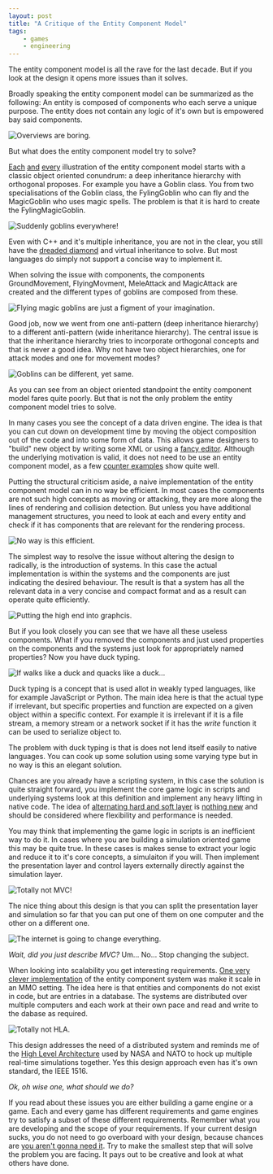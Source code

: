 ```yaml
---
layout: post
title: "A Critique of the Entity Component Model"
tags:
    - games
    - engineering
---
```


The entity component model is all the rave for the last decade. But if you look
at the design it opens more issues than it solves. 

Broadly speaking the entity component model can be summarized as the following: 
An entity is composed of components who each serve a unique purpose. The entity
does not contain any logic of it's own but is empowered bay said components.  

<img class="img-responsive" src="/images/ecm/ecm-intro.png" alt="Overviews are boring." />

But what does the entity component model try to solve?

<!--more-->

[Each][1] [and][2] [every][3] illustration of the entity component model starts
with a classic object oriented conundrum: a deep inheritance hierarchy with 
orthogonal proposes. For example you have a Goblin class. You from two 
specialisations of the Goblin class, the FylingGoblin who can fly and the 
MagicGoblin who uses magic spells. The problem is that it is hard to create 
the FylingMagicGoblin. 

<img class="img-responsive" src="/images/ecm/dreaded-diamond.png" alt="Suddenly goblins everywhere!" />

Even with C++ and it's multiple inheritance, you are not in the clear, you still
have the [dreaded diamond][4] and virtual inheritance to solve. But most 
languages do simply not support a concise way to implement it. 

When solving the issue with components, the components GroundMovement, FlyingMovment,
MeleAttack and MagicAttack are created and the different types of goblins are
composed from these. 

<img class="img-responsive" src="/images/ecm/flying-magic-goblin.png" alt="Flying magic goblins are just a figment of your imagination." />

Good job, now we went from one anti-pattern (deep inheritance hierarchy) to a 
different anti-pattern (wide inheritance hierarchy). The central issue is that 
the inheritance hierarchy tries to incorporate orthogonal concepts and that is
never a good idea. Why not have two object hierarchies, one for attack modes
and one for movement modes?

<img class="img-responsive" src="/images/ecm/goblin-sanity.png" alt="Goblins can be different, yet same." />

As you can see from an object oriented standpoint the entity component model
fares quite poorly. But that is not the only problem the entity component model
tries to solve.

In many cases you see the concept of a data driven engine. The idea is that you
can cut down on development time by moving the object composition out of the
code and into some form of data. This allows game designers to "build" new 
object by writing some XML or using a [fancy editor][5]. Although the 
underlying motivation is valid, it does not need to be use an entity component 
model, as a few [counter examples][6] show quite well.

Putting the structural criticism aside, a naive implementation of the entity 
component model can in no way be efficient. In most cases the components are 
not such high concepts as moving or attacking, they are more along the
lines of rendering and collision detection. But unless you have additional 
management structures, you need to look at each and every entity and
check if it has components that are relevant for the rendering process. 

<img class="img-responsive" src="/images/ecm/inefficient.png" alt="No way is this efficient." />

The simplest way to resolve the issue without altering the design to radically,
is the introduction of systems. In this case the actual implementation is
within the systems and the components are just indicating the desired behaviour.
The result is that a system has all the relevant data in a very concise and 
compact format and as a result can operate quite efficiently.

<img class="img-responsive" src="/images/ecm/better-graphics.png" alt="Putting the high end into graphcis." />

But if you look closely you can see that we have all these useless components. 
What if you removed the components and just used properties on the components and
the systems just look for appropriately named properties? Now you have duck typing. 

<img class="img-responsive" src="/images/ecm/duck-typing.png" alt="If walks like a duck and quacks like a duck..." />

Duck typing is a concept that is used allot in weakly typed languages, like 
for example JavaScript or Python. The main idea here is that the actual type 
if irrelevant, but specific properties and function are expected on a given
object within a specific context. For example it is irrelevant if it is a 
file stream, a memory stream or a network socket if it has the *write* function 
it can be used to serialize object to.

The problem with duck typing is that is does not lend itself easily to native 
languages. You can cook up some solution using some varying type but in no 
way is this an elegant solution. 

Chances are you already have a scripting system, in this case the solution is
quite straight forward, you implement the core game logic in scripts and 
underlying systems look at this definition and implement any heavy lifting in
native code. The idea of [alternating hard and soft layer][7] is [nothing new][8]
and should be considered where flexibility and performance is needed.

You may think that implementing the game logic in scripts is an inefficient way
to do it. In cases where you are building a simulation oriented game this
may be quite true. In these cases is makes sense to extract your logic and reduce
it to it's core concepts, a simulaiton if you will. Then implement the 
presentation layer and control layers externally directly against the simulation 
layer. 

<img class="img-responsive" src="/images/ecm/totally-not-mvc.png" alt="Totally not MVC!" />

The nice thing about this design is that you can split the presentation layer and
simulation so far that you can put one of them on one computer and the other 
on a different one. 

<img class="img-responsive" src="/images/ecm/mvc-network.png" alt="The internet is going to change everything." />

*Wait, did you just describe MVC?* Um... No... Stop changing the subject. 

When looking into scalability you get interesting requirements. [One very clever
implementation][9] of the entity component system was make it scale in an MMO 
setting. The idea here is that entities and components do not exist in code, 
but are entries in a database. The systems are distributed over multiple 
computers and each work at their own pace and read and write to the dabase as 
required. 

<img class="img-responsive" src="/images/ecm/mmo-ecm.png" alt="Totally not HLA." />

This design addresses the need of a distributed system and reminds me of the 
[High Level Architecture][10] used by NASA and NATO to hock up multiple real-time 
simulations together. Yes this design approach even has it's own standard, the 
IEEE 1516.

*Ok, oh wise one, what should we do?* 

If you read about these issues you are either building a game engine or a game. 
Each and every game has different requirements and game engines try to satisfy a
subset of these different requirements. Remember what you are developing and the
scope of your requirements. If your current design sucks, you do not need to go
overboard with your design, because chances are [you aren't gonna need it][11]. 
Try to make the smallest step that will solve the problem you are facing. It
pays out to be creative and look at what others have done.

[1]: http://piemaster.net/2011/07/entity-component-primer/
[2]: http://gameprogrammingpatterns.com/component.html
[3]: http://cowboyprogramming.com/2007/01/05/evolve-your-heirachy/
[4]: http://www.parashift.com/c++-faq/mi-diamond.html
[5]: http://unity3d.com/
[6]: https://www.unrealengine.com/
[7]: http://c2.com/cgi/wiki?AlternateHardAndSoftLayers
[8]: http://www.panda3d.org/
[9]: http://t-machine.org/index.php/2007/09/03/entity-systems-are-the-future-of-mmog-development-part-1/
[10]: https://en.wikipedia.org/wiki/High-level_architecture_(simulation)
[11]: https://en.wikipedia.org/wiki/You_aren't_gonna_need_it
